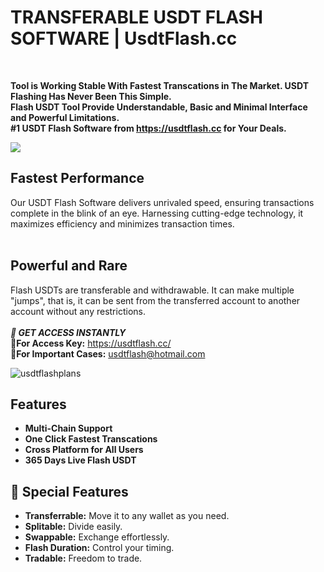 # TRANSFERABLE USDT FLASH SOFTWARE | UsdtFlash.cc
</br>

__Tool is Working Stable With Fastest Transcations in The Market. USDT Flashing Has Never Been This Simple.</br> 
Flash USDT Tool Provide Understandable, Basic and Minimal Interface and Powerful Limitations.</br>
#1 USDT Flash Software from https://usdtflash.cc for Your Deals.__

<a href="https://usdtflash.cc/#purchase">
<img src="https://i.ibb.co/myNL0hJ/Z2.png">
</a>

## Fastest Performance
Our USDT Flash Software delivers unrivaled speed, ensuring transactions complete in the blink of an eye. 
Harnessing cutting-edge technology, it maximizes efficiency and minimizes transaction times.</br></br>

## Powerful and Rare
Flash USDTs are transferable and withdrawable. It can make multiple "jumps", that is, it can be sent from the transferred account to another account without any restrictions.
</br></br>
**_🔑 GET ACCESS INSTANTLY_**\
**🛒For Access Key:** https://usdtflash.cc/ \
**👤For Important Cases:** usdtflash@hotmail.com

<img src="https://i.ibb.co/Wp87xMt/usdtflashpricelist.png" alt="usdtflashplans">

## Features

- **Multi-Chain Support**
- **One Click Fastest Transcations**
- **Cross Platform for All Users** 
- **365 Days Live Flash USDT**

## 💎 Special Features
- **Transferrable:** Move it to any wallet as you need.
- **Splitable:** Divide easily.
- **Swappable:** Exchange effortlessly.
- **Flash Duration:** Control your timing.
- **Tradable:** Freedom to trade.
</br></br>
